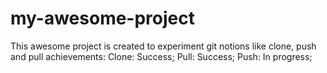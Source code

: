 # my-awesome-project
This awesome project is created to experiment git notions like clone, push and pull
achievements:
Clone: Success;
Pull: Success;
Push: In progress;
